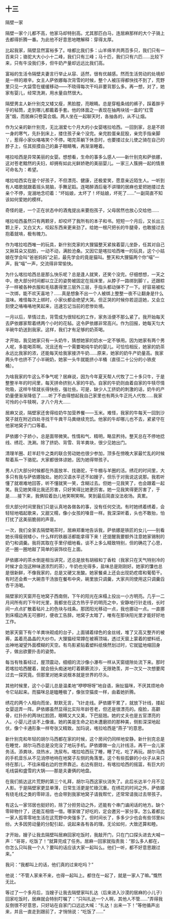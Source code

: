    

## 十三  
隔壁一家

隔壁一家个儿都不高，他家马却特别高。尤其那匹白马，连居麻那样的大个子骑上去都得折腾一番。为此他不好意思地瞎解释：穿得太厚。

比起我家，隔壁显然富裕多了。啥都比我们多：山羊绵羊共两百多只，我们只有一百来只；骆驼大大小小十二峰，我们只有三峰；马十匹，我们只有六匹……比较下来，只有牛没我们多，但牛奶产量却远远比我们高。

富裕的生活令隔壁夫妻言行举止从容、适然，很有优越感。然而生活劳动的处境却是一样的艰辛。女主人萨依娜每次背雪的时候，整个人被压得都快找不到了，荒野里只见一大袋雪在缓缓移动——不晓得每次干吗非要背那么多。再一想，对了，她家有婴儿，经常洗涮，用水量自然很大。

隔壁男主人新什别克又矮又瘦，黑脸膛，亮眼睛。总是穿粗条绒的裤子，踩着胖乎乎的毡筒，走到哪儿都戴着手套。他的体面之一表现在抽两块钱一盒的“红雪莲”烟，而居麻只卷莫合烟。两人坐在一起聊天时，各抽各的，从不让烟。

作为父亲的新什别克，无比溺爱七个月大的小女婴喀拉哈西。一回到家，总是不顾一身的寒气，先扑到床上，搂住孩子亲个没完。亲完脸蛋亲屁股，亲完手指亲脚丫，惹得小家伙咯咯笑个不停。喝完茶躺下休息时，也要搂过女儿使之骑在自己的脖子上，任其抠摸自己的鼻子眼睛嘴，再渐渐睡着。

喀拉哈西是异常美丽的女婴。想想看，生命的事多么感人——新什别克和萨依娜，这对苍老黯然的夫妇，却拥有如此光鲜娇艳的美丽婴儿。一家三人簇拥一起的情景可命名为：希望。

喀拉哈西实在是个好孩子，不但漂亮、健康，还极爱笑，愿意亲近陌生人。一听到有人唱歌就跟着摇头晃脑，手舞足蹈。连喝醉酒后毫不讲理的居麻也爱把她搂过去亲个不停，宠溺地念叨着：“坏姑娘，太坏了！坏姑娘，坏死了……”一副简直不知该如何爱她的模样。

奇怪的是，一个正在状态中的酒鬼提出来要抱孩子，父母居然也放心交给他……

喀拉哈西虽然只有两颗牙，却咬坏了我所有的本子和书。短短一个月后，又长出三颗上牙，又白又大，咬起东西来更来劲了。给她一根尺把长的牛腿骨，也敢接过去抱着就啃，极有魄力。

作为喀拉哈西唯一的玩具，新什别克家的大狸猫整天紧挨着婴儿坐卧，任其对自己又揪耳朵又掐脸，一动不动，满脸沧桑。又因它是喀拉哈西唯一的玩具，这个小姑娘在学会叫“爸爸妈妈”之前，最先学会的竟是猫叫。整天和大狸猫两个你“喵”一声，我“喵”一声，交流得非常愉快。

为什么喀拉哈西总是那么快乐呢？总是逢人就笑，还笑个没完。仔细想想，一天之中，绝大部分时间都以立正的姿势被固定在摇床里，从脖子一路绑到脚丫。还跟粽子一样被各种衣服和毛毯裹得里三层外三层，手指头都动弹不了一下。好容易被松一次绑，能不欢天喜地？……真是想象不出一个人被绑上整整一夜不让翻身是什么滋味。难怪每次上绑时，小家伙都会绝望大哭。但正哭的时候你若逗逗她，又会立刻使之咯咯咯地笑起来，迅速忘记当前的悲惨处境。

一月以后，旱情过去，背雪成为很轻松的工作，家务活便不那么紧了。我开始每天去萨依娜家帮着绣两个小时的花毡。这令萨依娜非常高兴。作为回报，她每天匀大半碗牛奶送到我家。这样，我们才有足够的奶茶喝。

才开始，我见她家只有一头奶牛，猜想她家的奶水一定不够用。因为她家有两个男人呢，多能喝茶啊。况且还有一个需要喝纯牛奶的婴儿。可恰恰相反，她家的奶茶永远比我家的浓，还能每天给我家接济牛奶……原来，她家的奶牛产奶量高。我家两头牛也挤不了小半碗奶，她家一头牛就能挤小半桶（直径二十公分的小铁皮桶）。

为啥我家的牛这么不争气呢？居麻说，因为今年夏天帮人代牧了二十多只牛，于是整整半年的时间里，每天拼命挤别人家的牛奶。自家的牛奶则由着自家的牛犊尽情吮吸，这样牛犊就长得快些，强壮些。可是，缺少人工挤奶的刺激的话，奶牛的产奶量便渐渐降低了……听了不由得想起我自己家里也有两头牛正托人代牧……我家可怜的小牛犊啊，才八个月大……

居麻又说，隔壁家还舍得给奶牛加营养餐——玉米。难怪，我家的牛每天一回到沙窝子就在附近四处寻找干牛粪干马粪继续充饥。他家的牛却哪儿也不去，紧紧守在他家地窝子门口等着。

萨依娜个子娇小，总是面带微笑。性情和气、精明，略显矜持。整天总在不停地捻线、绣花、洗涮。除了挤奶、背雪、背羊粪块，很少见她出门。

清理羊圈、赶羊赶牛之类的联合劳动她也很少参加，顶多在傍晚大家最忙乱的时候帮着系一下骆驼。大家都很体谅她，因为她得带孩子。

男人们大部分时候都在外面放羊、找骆驼，干牛棚与羊圈的活。绣花的时间里，大多只有我与萨依娜独处。她的汉语水平还不如嫂子，但乐于对我说这说那。我若听懂了就艰难地回答，听不懂就笑一笑，含糊过去。但她一见我笑了，也会跟着一起笑。我见她笑得比我还厉害，只好笑得比她更厉害。她一见我笑得更厉害了，于是……接下来，我俩较着劲儿地笑啊笑啊。笑到最后简直没法收场。真累。

但大部分时间里我们只是认真地各做各的事，没有任何交流。有时她绣着绣着，会轻轻地唱起歌来，又甜又糯，像小女孩的嗓音一样。我深深听着，头也不敢抬，怕打扰了这美丽脆弱的声音。

一次，我们全家去隔壁喝茶时，居麻郑重地告诉我，萨依娜是铁匠的女儿——别看她长得瘦弱矮小，什么样的铁器活都能拿得下来！还提醒我要额外注意她家锡制的奶勺和调羹。我将其取在手里仔细地看。谈不上多么精致特别，但的确花了心思，还一圈一圈地敲了简单的装饰纹在上面。

萨依娜冲的茶水倒是相当讲究，还总是放有胡椒和丁香粒（我家只在天气特别冷的时候才会泡这种味道浓烈的茶），牛奶也兑得多，盐味总是刚刚好。她家的馕也总是很新鲜，不像我家的，总是又硬又发酸。她家餐桌上还会出现奶疙瘩和葡萄干。有时还会煮一大碗杏干汤放在餐布中央，碗里放只调羹，大家共同使用这只调羹舀杏干汤喝。

隔壁家的天窗开在地窝子西南侧，下午的阳光在床榻上投出一小方明亮。几乎一二月间所有的下午时光里，我都坐在这方热乎乎的明亮之中，安静地行针走线，长时间一点点扩散着毡片上的色块与线条。那团阳光移动一点，我也挪动一点。一直挪到床榻边再无可挪时，便收工告辞。地窝子太暗了，唯有在那块阳光里才能好好地工作。

她家天窗下有个羊粪块砌成的台子，上面铺着绿色的金丝绒，堆了又高又整齐的被褥，盖着亮晶晶的大纱巾。大狸猫经常蹲在被褥顶端，透过天窗上蒙着的塑料纸，出神地凝望外面模糊的天空。有鸟影紧贴着塑料纸倏然划过时，它就猛地缩回身子，做出欲要扑击的姿势。

每当有牲畜经过，屋顶震动，细细的流沙像小瀑布一样从天窗缝隙处流下来。那时若喀拉哈西醒着，就会扭头痴迷地盯着簌簌流沙，无限艳羡，并一次又一次想要爬过去一探究竟。但那里对她来说根本就是世界的尽头。

其他时候里，这个小婴儿总是温柔地“咿咿呀呀”地自语，揪扯猫咪，不厌其烦地命令它站起来。而猫咪总是瞌睡极了，像张空猫皮一样，由着她折腾。

绣花的两个人相向而坐，默默无言，飞针走线。萨依娜干累了，就放下针线，搂起女婴逗弄一阵。萨依娜虽然显得比实际年龄苍老，但还是很漂亮的。瘦脸，高颧骨，红扑扑的两块红脸团，眼睛又大又美，下巴挺翘。她的丈夫也是五官漂亮的人。小婴儿还谈不上像谁。她的美是生命之初未遭磨损的那种美，侧影深深地起伏，像个卡通形象一样夸张又精致。加玛说，喀拉哈西是“燕子”的意思。

新什别克和年轻的胡尔马西都在家的时候，这个房间仍同样地安静。新什别克总是在睡觉，胡尔马西总是没完没了地玩手机。萨依娜做一会儿针线活，再干一会儿家务活。添粪块，烧热水，洗尿布。喀拉哈西玩了睡，睡了吃，吃了再玩。胡尔马西的手机音乐从不见消停地响在地窝子左侧的角落里。这个有些孤僻的小伙子从来只待在那儿，不往床榻右边的世界靠近。右边有厨灶，有喀拉哈西的摇篮，有巨大的毛线袋和盛雪的大锅——那是夫妻俩的地盘。

在我们抵达这片荒野的第三个礼拜，胡尔马西这家伙消失了。此后长达半个月不见人影。于是隔壁家更显单薄，日常生活更是忙碌沉重。在绣花的时间之外，萨依娜有绕毛线之类的零碎活，也会带到我家地窝子请我帮忙，还常常请我过去带孩子。

有这么一家邻居也挺好的，除了分担劳动之外，还能有个串门谝闲话的地方。缺个零碎物什了，还能互相借一借。哪家做了好吃的，定会邀另一家分享。怎么着都比一家人孤零零地生活在这荒野中央强多了。但时间长了，多多少少也会有些邻里纠纷。大多因劳动量的分配引起，说起来各有各的理。无论如何，大致还算和睦。

才开始，嫂子让我去隔壁叫居麻回家吃饭时，我敲开门，只在门口探头进去大喊一声：“哥哥，吃饭了！”就算完成了任务。居麻一回家就指责我：“那么多人都在，你怎么只叫我一个人？要叫的话应该大家一起叫么。他们一听，都不好意思跟过来。”

我问：“我都叫上的话，他们真的过来吃吗？”

他说：“不管人家来不来，也得一起叫上。都住在一起了，就是一家人了嘛。”慨然无比。

等过了一个多月后，当嫂子让我去隔壁家叫扎达（后来进入沙漠的居麻的小儿子）回家吃饭时，居麻就会特别叮嘱了：“只叫扎达一个人啊，其他人不管……”弄得我反倒很不好意思，只好站在自家门口远远大喊：“扎达！出来一下！”等他循声出来，并且一直走到跟前了，才悄悄说：“吃饭了……”